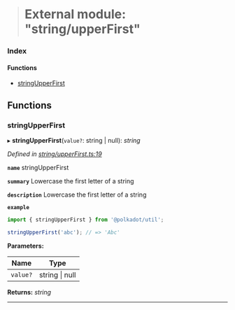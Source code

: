 > # External module: "string/upperFirst"

### Index

#### Functions

* [stringUpperFirst](_string_upperfirst_.md#stringupperfirst)

## Functions

###  stringUpperFirst

▸ **stringUpperFirst**(`value?`: string | null): *string*

*Defined in [string/upperFirst.ts:19](https://github.com/polkadot-js/common/blob/0021731/packages/util/src/string/upperFirst.ts#L19)*

**`name`** stringUpperFirst

**`summary`** Lowercase the first letter of a string

**`description`** 
Lowercase the first letter of a string

**`example`** 
<BR>

```javascript
import { stringUpperFirst } from '@polkadot/util';

stringUpperFirst('abc'); // => 'Abc'
```

**Parameters:**

Name | Type |
------ | ------ |
`value?` | string \| null |

**Returns:** *string*

___